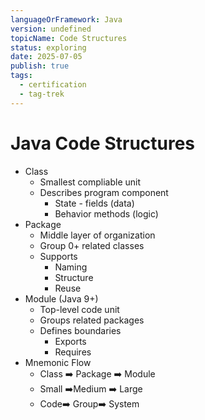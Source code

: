 ```yaml
---
languageOrFramework: Java
version: undefined
topicName: Code Structures
status: exploring
date: 2025-07-05
publish: true
tags:
  - certification
  - tag-trek
---
```


# Java Code Structures
- Class
    - Smallest compliable unit
    - Describes program component
        - State - fields (data)
        - Behavior methods (logic)
- Package
    - Middle layer of organization
    - Group 0+ related classes
    - Supports
        - Naming
        - Structure
        - Reuse
- Module (Java 9+)
    - Top-level code unit
    - Groups related packages
    - Defines boundaries
        - Exports
        - Requires
- Mnemonic Flow
    - Class ➡️ Package ➡️ Module
    - Small ➡️Medium ➡️ Large
    - Code➡️ Group➡️ System